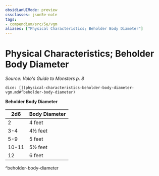 ```yaml
---
obsidianUIMode: preview
cssclasses: json5e-note
tags:
- compendium/src/5e/vgm
aliases: ["Physical Characteristics; Beholder Body Diameter"]
---
```

# Physical Characteristics; Beholder Body Diameter
*Source: Volo's Guide to Monsters p. 8* 

`dice: [](physical-characteristics-beholder-body-diameter-vgm.md#^beholder-body-diameter)`

**Beholder Body Diameter**

| 2d6 | Body Diameter |
|-----|---------------|
| 2 | 4 feet |
| 3-4 | 4½ feet |
| 5-9 | 5 feet |
| 10-11 | 5½ feet |
| 12 | 6 feet |
^beholder-body-diameter